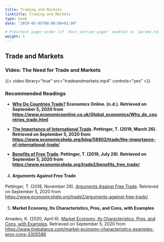 ```yaml
---
title: Trading and Markets
linktitle: Trading and Markets
type: book
date: "2019-05-05T00:00:00+01:00"

# Prev/next pager order (if `docs_section_pager` enabled in `params.toml`)
weight: 1
---
```


## Trade and Markets

### Video: The Need for Trade and Markets
{{< video library="true" src="tradeandmarkets.mp4" controls="yes" >}}

### Recommended Readings

* **[Why Do Countries Trade?](https://www.economicsonline.co.uk/Global_economics/Why_do_countries_trade.html) Economics Online. (n.d.). Retrieved on September 5, 2020 from https://www.economicsonline.co.uk/Global_economics/Why_do_countries_trade.html**

* **[The Importance of International Trade](https://www.economicshelp.org/blog/58802/trade/the-importance-of-international-trade/). Pettinger, T. (2019, March 26). Retrieved on September 5, 2020 from https://www.economicshelp.org/blog/58802/trade/the-importance-of-international-trade/**

* **[Benefits of Free Trade](https://www.economicshelp.org/trade2/benefits_free_trade/). Pettinger, T. (2019, July 28). Retrieved on September 5, 2020 from https://www.economicshelp.org/trade2/benefits_free_trade/**

4. <h4>Arguments Against Free Trade</h4>
Pettinger, T. (2018, November 28). [Arguments Against Free Trade](https://www.economicshelp.org/trade2/arguments-against-free-trade/). Retrieved on September 5, 2020 from https://www.economicshelp.org/trade2/arguments-against-free-trade/

5. <h4>Market Economy, Its Characteristics, Pros, and Cons, with Examples</h4>
Amadeo, K. (2020, April 6). [Market Economy, Its Characteristics, Pros, and Cons, with Examples](https://www.thebalance.com/market-economy-characteristics-examples-pros-cons-3305586). Retrieved on September 5, 2020 from https://www.thebalance.com/market-economy-characteristics-examples-pros-cons-3305586